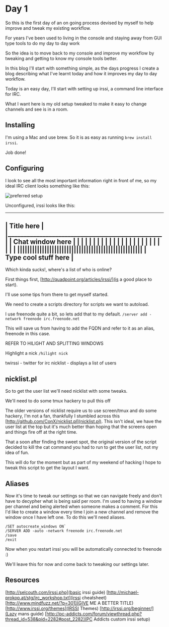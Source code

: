 Day 1
=====

So this is the first day of an on going process devised by myself to help
improve and tweak my existing workflow.

For years I've been used to living in the console and staying away from GUI
type tools to do my day to day work

So the idea is to move back to my console and improve my workflow by tweaking
and getting to know my console tools better.

In this blog I'll start with something simple, as the days progress I create a
blog describing what I've learnt today and how it improves my day to day
workflow.

Today is an easy day, I'll start with setting up irssi, a command line
interface for IRC.

What I want here is my old setup tweaked to make it easy to change channels and
see is in a room.

Installing
----------

I'm using a Mac and use brew. So it is as easy as running `brew install irssi`.

Job done!

Configuring
-----------

I look to see all the most important information right in front of me, so my ideal IRC client looks something like this:

![preferred setup](https://github.com/baphled/dev-diaries/raw/master/screenshots/irssi-current.pngscreenshots/irssi-current.jpg)

Unconfigured, irssi looks like this:

---------------------------------------------------
|         Title here                              |
|_________________________________________________|
|    Chat window here                             |
|                                                 |
|                                                 |
|                                                 |
|                                                 |
|                                                 |
|                                                 |
|                                                 |
|                                                 |
|                                                 |
|                                                 |
|                                                 |
|                                                 |
|||||||||||||||||||||||||||||||||||||||||||||||||||
|  Type cool stuff here                           |
---------------------------------------------------

Which kinda sucks!, where's a list of who is online?

First things first, [http://quadpoint.org/articles/irssi/](is a good place to start).

I'll use some tips from there to get myself started.

We need to create a scripts directory for scripts we want to autoload.

I use freenode quite a bit, so lets add that to my default.
`/server add -network freenode irc.freenode.net`

This will save us from having to add the FQDN and refer to it as an alias, freenode in this case.


REFER TO HILIGHT AND SPLITTING WINDOWS


Highlight a nick
`/hilight nick`

twirssi - twitter for irc
nicklist - displays a list of users

nicklist.pl
-----------

So to get the user list we'll need nicklist with some tweaks.

We'll need to do some tmux hackery to pull this off

The older versions of nicklist require us to use screen/tmux and do some
hackery, I'm not a fan, thankfully I stumbled across this
[http://github.com/ConX/nicklist.pl](nicklist.pl). This isn't ideal, we have
the user list at the top but it's much better than hoping that the screens open
and things fire off at the right time.

That a soon after finding the sweet spot, the original version of the script
decided to kill the cat command you had to run to get the user list, not my
idea of fun.

This will do for the moment but as part of my weekend of hacking I hope to
tweak this script to get the layout I want.

Aliases
-------

Now it's time to tweak our settings so that we can navigate freely and don't
have to decypher what is being said per room. I'm used to having a window per
channel and being alerted when someone makes a comment. For this I'd like to
create a window every time I join a new channel and remove the window once I
have left one. To do this we'll need aliases.

    /SET autocreate_windows ON`
    /SERVER ADD -auto -network freenode irc.freenode.net
    /save
    /exit

Now when you restart irssi you will be automatically connected to freenode :)


We'll leave this for now and come back to tweaking our settings later.

Resources
---------
[http://selcouth.com/irssi.php](basic irssi guide)
[http://michael-prokop.at/stg/irc_workshop.txt](irssi cheatsheet)
[http://www.mindfuzz.net/?p=301](GIVE ME A BETTER TITLE)
[http://www.irssi.org/themes](IRSSI Themes)
[http://irssi.org/beginner/](Lazy mans guide)
[http://pc-addicts.com/forum/viewthread.php?thread_id=538&pid=2282#post_2282](PC Addicts custom irssi setup)
